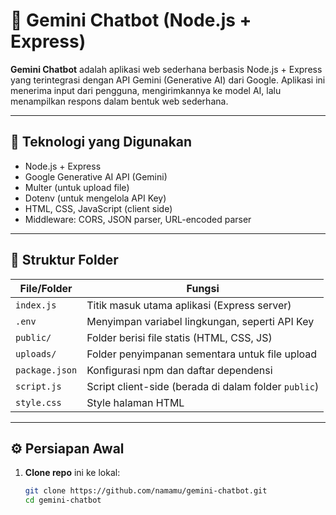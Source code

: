 # 🤖 Gemini Chatbot (Node.js + Express)

**Gemini Chatbot** adalah aplikasi web sederhana berbasis Node.js + Express yang terintegrasi dengan API Gemini (Generative AI) dari Google. Aplikasi ini menerima input dari pengguna, mengirimkannya ke model AI, lalu menampilkan respons dalam bentuk web sederhana.

---

## 🚀 Teknologi yang Digunakan

- Node.js + Express
- Google Generative AI API (Gemini)
- Multer (untuk upload file)
- Dotenv (untuk mengelola API Key)
- HTML, CSS, JavaScript (client side)
- Middleware: CORS, JSON parser, URL-encoded parser

---

## 📁 Struktur Folder

| File/Folder        | Fungsi                                                                 |
|--------------------|------------------------------------------------------------------------|
| `index.js`         | Titik masuk utama aplikasi (Express server)                            |
| `.env`             | Menyimpan variabel lingkungan, seperti API Key                         |
| `public/`          | Folder berisi file statis (HTML, CSS, JS)                              |
| `uploads/`         | Folder penyimpanan sementara untuk file upload                         |
| `package.json`     | Konfigurasi npm dan daftar dependensi                                  |
| `script.js`        | Script client-side (berada di dalam folder `public`)                   |
| `style.css`        | Style halaman HTML                                                     |

---

## ⚙️ Persiapan Awal

1. **Clone repo** ini ke lokal:
   ```bash
   git clone https://github.com/namamu/gemini-chatbot.git
   cd gemini-chatbot
